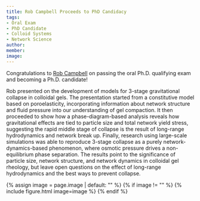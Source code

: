 ```yaml
---
title: Rob Campbell Proceeds to PhD Candidacy
tags: 
- Oral Exam
- PhD Candidate
- Colloid Systems
- Network Science
author: 
member: 
image: 
---
```


Congratulations to [Rob Campbell](https://rheoinformatic.com/members/rob-campbell) on passing the oral Ph.D. qualifying exam and becoming a Ph.D. candidate!

Rob presented on the development of models for 3-stage gravitational collapse in colloidal gels. The presentation started from a constitutive model based on poroelasticity, incorporating information about network structure and fluid pressure into our understanding of gel compaction. It then proceeded to show how a phase-diagram-based analysis reveals how gravitational effects are tied to particle size and total network yield stress, suggesting the rapid middle stage of collapse is the result of long-range hydrodynamics and network break up. Finally, research using large-scale simulations was able to reproduce 3-stage collapse as a purely network-dynamics-based phenomenon, where osmotic pressure drives a non-equilibrium phase separation. The results point to the significance of particle size, network structure, and network dynamics in colloidal gel rheology, but leave open questions on the effect of long-range hydrodynamics and the best ways to prevent collapse.




{% assign image = page.image | default: "" %}
{% if image != "" %}
  {% include figure.html
    image=image
  %}
{% endif %}
